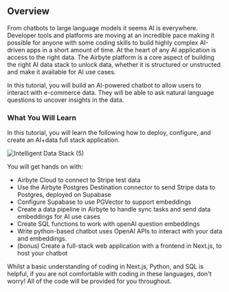 ## Overview 
From chatbots to large language models it seems AI is everywhere. Developer tools and platforms are moving at an incredible pace making it possible for anyone with some coding skills to build highly complex AI-driven apps in a short amount of time. At the heart of any AI application is access to the right data. The Airbyte platform is a core aspect of building the right AI data stack to unlock data, whether it is structured or unstructed and make it available for AI use cases.   

In this tutorial, you will build an AI-powered chatbot to allow users to interact with e-commerce data. They will be able to ask natural language questions to uncover insights in the data. 



### What You Will Learn
In this tutorial, you will learn the following how to deploy, configure, and create an AI+data full stack application. 

![Intelligent Data Stack (5)](https://hackmd.io/_uploads/BJjwvDsrJl.png)





You will get hands on with:

- Airbyte Cloud to connect to Stripe test data
- Use the Airbyte Postgres Destination connector to send Stripe data to Postgres, deployed on Supabase
- Configure Supabase to use PGVector to support embeddings
- Create a data pipeline in Airbyte to handle sync tasks and send data embeddings for AI use cases 
- Create SQL functions to work with openAI question embeddings
- Write python-based chatbot uses OpenAI APIs to interact with your data and embeddings.
- (bonus) Create a full-stack web application with a frontend in Next.js, to host your chatbot

Whilst a basic understanding of coding in Next.js, Python, and SQL is helpful, if you are not comfortable with coding in these languages, don't worry! All of the code will be provided for you throughout.



